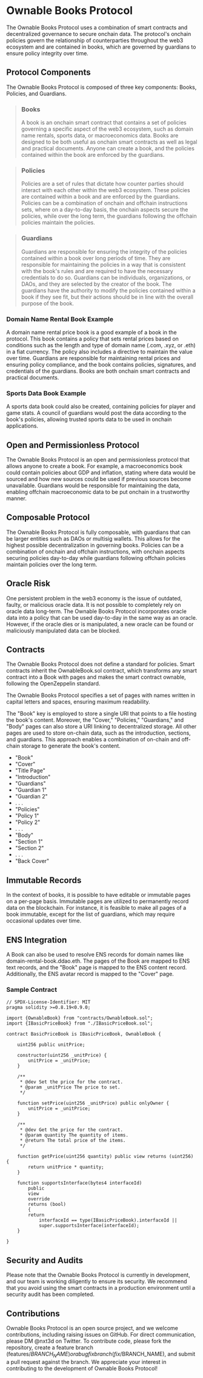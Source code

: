 
# Ownable Books Protocol

The Ownable Books Protocol uses a combination of smart contracts and decentralized governance to secure onchain data. The protocol's onchain policies govern the relationship of counterparties throughout the web3 ecosystem and are contained in books, which are governed by guardians to ensure policy integrity over time.

## Protocol Components

The Ownable Books Protocol is composed of three key components: Books, Policies, and Guardians.

> ### Books
>
> A book is an onchain smart contract that contains a set of policies governing a specific aspect of the web3 ecosystem, such as domain name rentals, sports data, or macroeconomics data. Books are designed to be both useful as onchain smart contracts as well as legal and practical documents. Anyone can create a book, and the policies contained within the book are enforced by the guardians.

> ### Policies
>
> Policies are a set of rules that dictate how counter parties should interact with each other within the web3 ecosystem. These policies are contained within a book and are enforced by the guardians. Policies can be a combination of onchain and offchain instructions sets, where on a day-to-day basis, the onchain aspects secure the policies, while over the long term, the guardians following the offchain policies maintain the policies.

> ### Guardians
> 
> Guardians are responsible for ensuring the integrity of the policies contained within a book over long periods of time. They are responsible for maintaining the policies in a way that is consistent with the book's rules and are required to have the necessary credentials to do so. Guardians can be individuals, organizations, or DAOs, and they are selected by the creator of the book. The guardians have the authority to modify the policies contained within a book if they see fit, but their actions should be in line with the overall purpose of the book.


### Domain Name Rental Book Example 

A domain name rental price book is a good example of a book in the protocol. This book contains a policy that sets rental prices based on conditions such as the length and type of domain name (.com, .xyz, or .eth) in a fiat currency. The policy also includes a directive to maintain the value over time. Guardians are responsible for maintaining rental prices and ensuring policy compliance, and the book contains policies, signatures, and credentials of the guardians. Books are both onchain smart contracts and practical documents.

### Sports Data Book Example 

A sports data book could also be created, containing policies for player and game stats. A council of guardians would post the data according to the book's policies, allowing trusted sports data to be used in onchain applications.

## Open and Permissionless Protocol 

The Ownable Books Protocol is an open and permissionless protocol that allows anyone to create a book. For example, a macroeconomics book could contain policies about GDP and inflation, stating where data would be sourced and how new sources could be used if previous sources become unavailable. Guardians would be responsible for maintaining the data, enabling offchain macroeconomic data to be put onchain in a trustworthy manner.

## Composable Protocol

The Ownable Books Protocol is fully composable, with guardians that can be larger entities such as DAOs or multisig wallets. This allows for the highest possible decentralization in governing books. Policies can be a combination of onchain and offchain instructions, with onchain aspects securing policies day-to-day while guardians following offchain policies maintain policies over the long term.

## Oracle Risk

One persistent problem in the web3 economy is the issue of outdated, faulty, or malicious oracle data. It is not possible to completely rely on oracle data long-term. The Ownable Books Protocol incorporates oracle data into a policy that can be used day-to-day in the same way as an oracle. However, if the oracle dies or is manipulated, a new oracle can be found or maliciously manipulated data can be blocked.

## Contracts

The Ownable Books Protocol does not define a standard for policies. Smart contracts inherit the OwnableBook.sol contract, which transforms any smart contract into a Book with pages and makes the smart contract ownable, following the OpenZeppelin standard.

The Ownable Books Protocol specifies a set of pages with names written in capital letters and spaces, ensuring maximum readability.

The "Book" key is employed to store a single URI that points to a file hosting the book's content. Moreover, the "Cover," "Policies," "Guardians," and "Body" pages can also store a URI linking to decentralized storage. All other pages are used to store on-chain data, such as the introduction, sections, and guardians. This approach enables a combination of on-chain and off-chain storage to generate the book's content.


- "Book"
- "Cover"
- "Title Page"
- "Introduction"
- "Guardians"
- "Guardian 1"
- "Guardian 2"
- . . . 
- "Policies"
- "Policy 1"
- "Policy 2"
- . . .  
- "Body"
- "Section 1"
- "Section 2"
- . . .  
- "Back Cover"

## Immutable Records

In the context of books, it is possible to have editable or immutable pages on a per-page basis. Immutable pages are utilized to permanently record data on the blockchain. For instance, it is feasible to make all pages of a book immutable, except for the list of guardians, which may require occasional updates over time.

## ENS Integration

A Book can also be used to resolve ENS records for domain names like domain-rental-book.ddao.eth. The pages of the Book are mapped to ENS text records, and the "Book" page is mapped to the ENS content record. Additionally, the ENS avatar record is mapped to the "Cover" page.

### Sample Contract

```
// SPDX-License-Identifier: MIT
pragma solidity >=0.8.19<0.9.0;

import {OwnableBook} from "contracts/OwnableBook.sol";
import {IBasicPriceBook} from "./IBasicPriceBook.sol";

contract BasicPriceBook is IBasicPriceBook, OwnableBook {

    uint256 public unitPrice;

    constructor(uint256 _unitPrice) {
        unitPrice = _unitPrice;
    }
    
    /**
     * @dev Set the price for the contract.
     * @param _unitPrice The price to set.
     */

    function setPrice(uint256 _unitPrice) public onlyOwner {
        unitPrice = _unitPrice;
    }

    /**
     * @dev Get the price for the contract.
     * @param quantity The quantity of items.
     * @return The total price of the items.
     */

    function getPrice(uint256 quantity) public view returns (uint256) {
        return unitPrice * quantity;
    }

    function supportsInterface(bytes4 interfaceId) 
        public 
        view 
        override 
        returns (bool) 
        {
        return 
            interfaceId == type(IBasicPriceBook).interfaceId ||
            super.supportsInterface(interfaceId);
    }

}
```

## Security and Audits
Please note that the Ownable Books Protocol is currently in development, and our team is working diligently to ensure its security. We recommend that you avoid using the smart contracts in a production environment until a security audit has been completed.

## Contributions
Ownable Books Protocol is an open source project, and we welcome contributions, including raising issues on GitHub. For direct communication, please DM @nxt3d on Twitter. To contribute code, please fork the repository, create a feature branch (features/$BRANCH_NAME) or a bug fix branch (fix/$BRANCH_NAME), and submit a pull request against the branch. We appreciate your interest in contributing to the development of Ownable Books Protocol!

